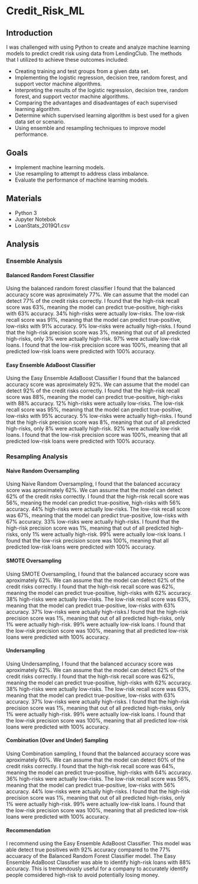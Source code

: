 # Credit_Risk_ML

## Introduction
I was challenged with using Python to create and analyze machine learning models to predict credit risk using data from LendingClub. The methods that I utilized to achieve these outcomes included: <br>

- Creating training and test groups from a given data set. <br>
- Implementing the logistic regression, decision tree, random forest, and support vector machine algorithms. <br>
- Interpreting the results of the logistic regression, decision tree, random forest, and support vector machine algorithms. <br>
- Comparing the advantages and disadvantages of each supervised learning algorithm. <br>
- Determine which supervised learning algorithm is best used for a given data set or scenario. <br>
- Using ensemble and resampling techniques to improve model performance. <br>

## Goals
- Implement machine learning models.
- Use resampling to attempt to address class imbalance.
- Evaluate the performance of machine learning models.

## Materials
- Python 3 <br>
- Jupyter Notebok <br>
- LoanStats_2019Q1.csv <br>

## Analysis 
### Ensemble Analysis
#### Balanced Random Forest Classifier
Using the balanced random forest classifier I found that the balanced accuracy score was aproximately 77%. We can assume that the model can detect 77% of the credit risks correctly. I found that the high-risk recall score was 63%, meaning the model can predict true-positive, high-risks with 63% accuracy. 34% high-risks were actually low-risks. The low-risk recall score was 91%, meaning that the model can predict true-positive, low-risks with 91% accuracy. 9% low-risks were actually high-risks. I found that the high-risk precision score was 3%, meaning that out of all predicted high-risks, only 3% were actually high-risk. 97% were actually low-risk loans. I found that the low-risk precision score was 100%, meaning that all predicted low-risk loans were predicted with 100% accuracy.   
#### Easy Ensemble AdaBoost Classifier
Using the Easy Ensemble AdaBoost Classifier I found that the balanced accuracy score was aproximately 92%. We can assume that the model can detect 92% of the credit risks correctly. I found that the high-risk recall score was 88%, meaning the model can predict true-positive, high-risks with 88% accuracy. 12% high-risks were actually low-risks. The low-risk recall score was 95%, meaning that the model can predict true-positive, low-risks with 95% accuracy. 5% low-risks were actually high-risks. I found that the high-risk precision score was 8%, meaning that out of all predicted high-risks, only 8% were actually high-risk. 92% were actually low-risk loans. I found that the low-risk precision score was 100%, meaning that all predicted low-risk loans were predicted with 100% accuracy. 

### Resampling Analysis
#### Naive Random Oversampling
Using Naive Random Oversampling, I found that the balanced accuracy score was aproximately 62%. We can assume that the model can detect 62% of the credit risks correctly. I found that the high-risk recall score was 56%, meaning the model can predict true-positive, high-risks with 56% accuracy. 44% high-risks were actually low-risks. The low-risk recall score was 67%, meaning that the model can predict true-positive, low-risks with 67% accuracy. 33% low-risks were actually high-risks. I found that the high-risk precision score was 1%, meaning that out of all predicted high-risks, only 1% were actually high-risk. 99% were actually low-risk loans. I found that the low-risk precision score was 100%, meaning that all predicted low-risk loans were predicted with 100% accuracy.
#### SMOTE Oversampling
Using SMOTE Oversampling, I found that the balanced accuracy score was aproximately 62%. We can assume that the model can detect 62% of the credit risks correctly. I found that the high-risk recall score was 62%, meaning the model can predict true-positive, high-risks with 62% accuracy. 38% high-risks were actually low-risks. The low-risk recall score was 63%, meaning that the model can predict true-positive, low-risks with 63% accuracy. 37% low-risks were actually high-risks.I found that the high-risk precision score was 1%, meaning that out of all predicted high-risks, only 1% were actually high-risk. 99% were actually low-risk loans. I found that the low-risk precision score was 100%, meaning that all predicted low-risk loans were predicted with 100% accuracy.
#### Undersampling
Using Undersampling, I found that the balanced accuracy score was aproximately 62%. We can assume that the model can detect 62% of the credit risks correctly. I found that the high-risk recall score was 62%, meaning the model can predict true-positive, high-risks with 62% accuracy. 38% high-risks were actually low-risks. The low-risk recall score was 63%, meaning that the model can predict true-positive, low-risks with 63% accuracy. 37% low-risks were actually high-risks. I found that the high-risk precision score was 1%, meaning that out of all predicted high-risks, only 1% were actually high-risk. 99% were actually low-risk loans. I found that the low-risk precision score was 100%, meaning that all predicted low-risk loans were predicted with 100% accuracy.
#### Combination (Over and Under) Sampling
Using Combination sampling, I found that the balanced accuracy score was aproximately 60%. We can assume that the model can detect 60% of the credit risks correctly. I found that the high-risk recall score was 64%, meaning the model can predict true-positive, high-risks with 64% accuracy. 36% high-risks were actually low-risks. The low-risk recall score was 56%, meaning that the model can predict true-positive, low-risks with 56% accuracy. 44% low-risks were actually high-risks. I found that the high-risk precision score was 1%, meaning that out of all predicted high-risks, only 1% were actually high-risk. 99% were actually low-risk loans. I found that the low-risk precision score was 100%, meaning that all predicted low-risk loans were predicted with 100% accuracy.
#### Recommendation
I recommend using the Easy Ensemble AdaBoost Classifier. This model was able detect true positives with 92% accuracy compared to the 77% accuaracy of the Balanced Random Forest Classifier model. The Easy Ensemble AdaBoost Classifier was able to identify high-risk loans with 88% accuracy. This is tremendously useful for a company to accurately identify people comsidered high-risk to avoid potentially losing money. 
